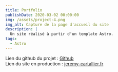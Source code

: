 ```yaml
---
title: Portfolio
publishDate: 2020-03-02 00:00:00
img: /assets/project-4.png
img_alt: Capture de la page d'accueil du site  
description: |
  Un site réalisé à partir d'un template Astro. 
tags:
  - Astro
---
```


Lien du github du projet : [Github](https://www.cleor.com/)  
Lien du site en production : [jeremy-cartallier.fr](https://www.cleor.com/)